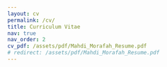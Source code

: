 ```yaml
---
layout: cv
permalink: /cv/
title: Curriculum Vitae
nav: true
nav_order: 2
cv_pdf: /assets/pdf/Mahdi_Morafah_Resume.pdf
# redirect: /assets/pdf/Mahdi_Morafah_Resume.pdf
---
```

